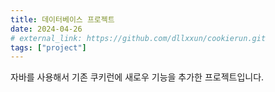 ```yaml
---
title: 데이터베이스 프로젝트
date: 2024-04-26
# external_link: https://github.com/dllxxun/cookierun.git
tags: ["project"]
---
```


<!-- ![Litmus Project Image](featured.jpg) -->
자바를 사용해서 기존 쿠키런에 새로우 기능을 추가한 프로젝트입니다.

<!--more-->
